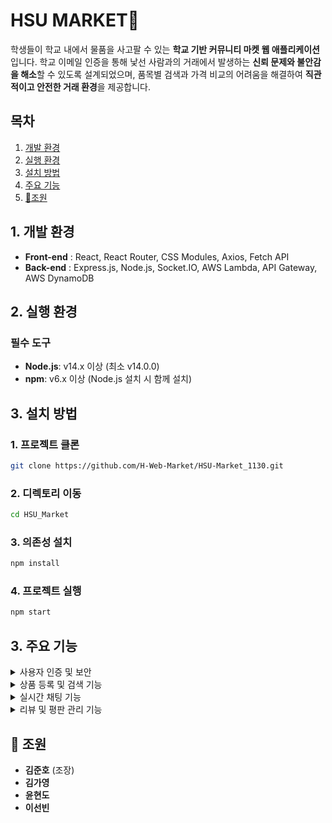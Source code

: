  # HSU MARKET🛒

학생들이 학교 내에서 물품을 사고팔 수 있는 **학교 기반 커뮤니티 마켓 웹 애플리케이션**입니다. 학교 이메일 인증을 통해 낯선 사람과의 거래에서 발생하는 **신뢰 문제와 불안감을 해소**할 수 있도록 설계되었으며, 품목별 검색과 가격 비교의 어려움을 해결하여 **직관적이고 안전한 거래 환경**을 제공합니다.

## 목차
1. [개발 환경](#1-개발-환경) 
2. [실행 환경](#2-실행-환경)
3. [설치 방법](#3-설치-방법) 
4. [주요 기능](#4-주요-기능)
5. [👥조원](#-조원) 

## 1. 개발 환경  
- **Front-end** : React, React Router, CSS Modules, Axios, Fetch API
- **Back-end** : Express.js, Node.js, Socket.IO, AWS Lambda, API Gateway, AWS DynamoDB

## 2. 실행 환경
### 필수 도구
- **Node.js**: v14.x 이상 (최소 v14.0.0)
- **npm**: v6.x 이상 (Node.js 설치 시 함께 설치)

## 3. 설치 방법 
### 1. 프로젝트 클론
```bash
git clone https://github.com/H-Web-Market/HSU-Market_1130.git
```

### 2. 디렉토리 이동
```bash
cd HSU_Market
```

### 3. 의존성 설치
```bash
npm install
```

### 4. 프로젝트 실행
```bash
npm start
```

## 3. 주요 기능

<details><summary>사용자 인증 및 보안
</summary>

- 학교 이메일 인증을 통한 **신뢰할 수 있는 사용자 인증** 시스템 구현
</details>
<details><summary>상품 등록 및 검색 기능
</summary>

- **사용자**는 상품을 이름, 가격, 설명, 카테고리 등을 입력하여 **상품 등록**
- **검색 기능**: 사용자들은 등록된 상품을 이름, 카테고리 등을 기준으로 검색
</details>
<details><summary>실시간 채팅 기능
</summary>

- 구매자와 판매자는 **실시간 채팅**을 통해 상품에 대한 질문과 응답을 주고 받기 가능
- **Socket.IO**를 사용하여 채팅 메시지가 실시간으로 전달
</details>
<details><summary>리뷰 및 평판 관리 기능
</summary>

- 거래 완료 후 **상품에 대한 리뷰 및 평점**을 작성
- 구매자와 판매자는 평점을 매기고, 리뷰를 남길 수 있음
- **리뷰 및 평판 시스템**을 통해 안전하고 신뢰할 수 있는 거래 환경을 제공
</details>


## 👥 조원   
- **김준호** (조장) 
- **김가영** 
- **윤현도** 
- **이선빈** 
   
